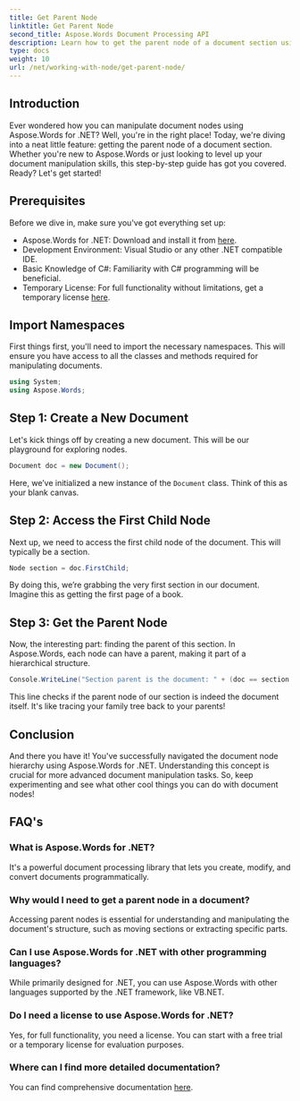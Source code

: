 ```yaml
---
title: Get Parent Node
linktitle: Get Parent Node
second_title: Aspose.Words Document Processing API
description: Learn how to get the parent node of a document section using Aspose.Words for .NET with this detailed, step-by-step tutorial.
type: docs
weight: 10
url: /net/working-with-node/get-parent-node/
---
```

## Introduction

Ever wondered how you can manipulate document nodes using Aspose.Words for .NET? Well, you're in the right place! Today, we're diving into a neat little feature: getting the parent node of a document section. Whether you're new to Aspose.Words or just looking to level up your document manipulation skills, this step-by-step guide has got you covered. Ready? Let's get started!

## Prerequisites

Before we dive in, make sure you've got everything set up:

- Aspose.Words for .NET: Download and install it from [here](https://releases.aspose.com/words/net/).
- Development Environment: Visual Studio or any other .NET compatible IDE.
- Basic Knowledge of C#: Familiarity with C# programming will be beneficial.
- Temporary License: For full functionality without limitations, get a temporary license [here](https://purchase.aspose.com/temporary-license/).

## Import Namespaces

First things first, you'll need to import the necessary namespaces. This will ensure you have access to all the classes and methods required for manipulating documents.

```csharp
using System;
using Aspose.Words;
```

## Step 1: Create a New Document

Let's kick things off by creating a new document. This will be our playground for exploring nodes.

```csharp
Document doc = new Document();
```

Here, we’ve initialized a new instance of the `Document` class. Think of this as your blank canvas.

## Step 2: Access the First Child Node

Next up, we need to access the first child node of the document. This will typically be a section.

```csharp
Node section = doc.FirstChild;
```

By doing this, we’re grabbing the very first section in our document. Imagine this as getting the first page of a book.

## Step 3: Get the Parent Node

Now, the interesting part: finding the parent of this section. In Aspose.Words, each node can have a parent, making it part of a hierarchical structure.

```csharp
Console.WriteLine("Section parent is the document: " + (doc == section.ParentNode));
```

This line checks if the parent node of our section is indeed the document itself. It's like tracing your family tree back to your parents!

## Conclusion

And there you have it! You've successfully navigated the document node hierarchy using Aspose.Words for .NET. Understanding this concept is crucial for more advanced document manipulation tasks. So, keep experimenting and see what other cool things you can do with document nodes!

## FAQ's

### What is Aspose.Words for .NET?
It's a powerful document processing library that lets you create, modify, and convert documents programmatically.

### Why would I need to get a parent node in a document?
Accessing parent nodes is essential for understanding and manipulating the document's structure, such as moving sections or extracting specific parts.

### Can I use Aspose.Words for .NET with other programming languages?
While primarily designed for .NET, you can use Aspose.Words with other languages supported by the .NET framework, like VB.NET.

### Do I need a license to use Aspose.Words for .NET?
Yes, for full functionality, you need a license. You can start with a free trial or a temporary license for evaluation purposes.

### Where can I find more detailed documentation?
You can find comprehensive documentation [here](https://reference.aspose.com/words/net/).
